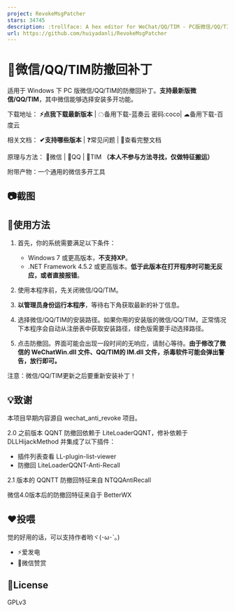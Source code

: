 ```yaml
---
project: RevokeMsgPatcher
stars: 34745
description: :trollface: A hex editor for WeChat/QQ/TIM - PC版微信/QQ/TIM防撤回补丁（我已经看到了，撤回也没用了）
url: https://github.com/huiyadanli/RevokeMsgPatcher
---
```


👀微信/QQ/TIM防撤回补丁
================

适用于 Windows 下 PC 版微信/QQ/TIM的防撤回补丁。**支持最新版微信/QQ/TIM**，其中微信能够选择安装多开功能。

下载地址： **⚡️点我下载最新版本** | ☁备用下载-蓝奏云 密码:coco| ☁备用下载-百度云

相关文档： **✔支持哪些版本** | ❓常见问题 | 📖查看完整文档

原理与方法： 📗微信 | 📕QQ | 📘TIM **（本人不参与方法寻找，仅做特征搬运）**

附带产物：一个通用的微信多开工具

📷截图
----

🔨使用方法
------

1.  首先，你的系统需要满足以下条件：
    
    -   Windows 7 或更高版本，**不支持XP**。
    -   .NET Framework 4.5.2 或更高版本。**低于此版本在打开程序时可能无反应，或者直接报错**。
2.  使用本程序前，先关闭微信/QQ/TIM。
    
3.  **以管理员身份运行本程序**，等待右下角获取最新的补丁信息。
    
4.  选择微信/QQ/TIM的安装路径。如果你用的安装版的微信/QQ/TIM，正常情况下本程序会自动从注册表中获取安装路径，绿色版需要手动选择路径。
    
5.  点击防撤回。界面可能会出现一段时间的无响应，请耐心等待。**由于修改了微信的 WeChatWin.dll 文件、QQ/TIM的 IM.dll 文件，杀毒软件可能会弹出警告，放行即可。**
    

注意：微信/QQ/TIM更新之后要重新安装补丁！

💡致谢
----

本项目早期内容源自 wechat\_anti\_revoke 项目。

2.0 之前版本 QQNT 防撤回依赖于 LiteLoaderQQNT，修补依赖于 DLLHijackMethod 并集成了以下插件：

-   插件列表查看 LL-plugin-list-viewer
-   防撤回 LiteLoaderQQNT-Anti-Recall

2.1 版本的 QQNTT 防撤回特征来自 NTQQAntiRecall

微信4.0版本后的防撤回特征来自于 BetterWX

❤️投喂
----

觉的好用的话，可以支持作者哟ヾ(･ω･\`｡)

-   ⚡爱发电
-   🍚微信赞赏

📄License
---------

GPLv3

